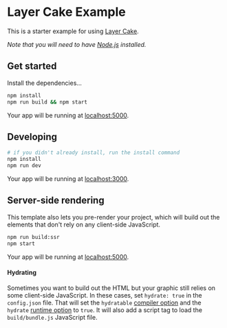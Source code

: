 Layer Cake Example
===

This is a starter example for using [Layer Cake](https://layercake.graphics).

*Note that you will need to have [Node.js](https://nodejs.org) installed.*

## Get started

Install the dependencies...

```bash
npm install
npm run build && npm start
```

Your app will be running at [localhost:5000](http://localhost:5000).

## Developing

```sh
# if you didn't already install, run the install command
npm install
npm run dev
```

Your app will be running at [localhost:3000](http://localhost:5000).

## Server-side rendering

This template also lets you pre-render your project, which will build out the elements that don't rely on any client-side JavaScript.

```sh
npm run build:ssr
npm start
```

Your app will be running at [localhost:5000](http://localhost:5000).

#### Hydrating

Sometimes you want to build out the HTML but your graphic still relies on some client-side JavaScript. In these cases, set `hydrate: true` in the `config.json` file. That will set the `hydratable` [compiler option](https://svelte.dev/docs#svelte_compile) and the `hydrate` [runtime option](https://svelte.dev/docs#Creating_a_component) to `true`. It will also add a script tag to load the `build/bundle.js` JavaScript file.
